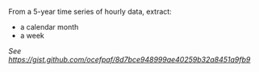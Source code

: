 From a 5-year time series of hourly data, extract:
* a calendar month
* a week

_See https://gist.github.com/ocefpaf/8d7bce948999ae40259b32a8451a9fb9_
